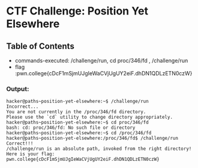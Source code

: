 # CTF Challenge: Position Yet Elsewhere

## Table of Contents

- commands-executed: /challenge/run,  cd proc/346/fd , /challenge/run
- flag :pwn.college{cDcF1mSjmUJgIeWaCVjUgUY2eiF.dhDN1QDLzETN0czW}



### Output:
```console
hacker@paths~position-yet-elsewhere:~$ /challenge/run
Incorrect...
You are not currently in the /proc/346/fd directory.
Please use the `cd` utility to change directory appropriately.
hacker@paths~position-yet-elsewhere:~$ cd proc/346/fd
bash: cd: proc/346/fd: No such file or directory
hacker@paths~position-yet-elsewhere:~$ cd /proc/346/fd
hacker@paths~position-yet-elsewhere:/proc/346/fd$ /challenge/run
Correct!!!
/challenge/run is an absolute path, invoked from the right directory!
Here is your flag:
pwn.college{cDcF1mSjmUJgIeWaCVjUgUY2eiF.dhDN1QDLzETN0czW}
```


